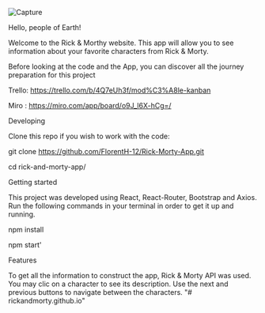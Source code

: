 
        
![Capture](https://user-images.githubusercontent.com/81359715/127032369-38edb898-6dac-40f5-bb1d-e777d61d1bff.JPG)

Hello, people of Earth!

Welcome to the Rick & Morthy website. This app will allow you to see information about your favorite characters from Rick & Morty. 


Before looking at the code and the App, you can discover all the journey preparation for this project

Trello: https://trello.com/b/4Q7eUh3f/mod%C3%A8le-kanban

Miro : https://miro.com/app/board/o9J_l6X-hCg=/

Developing

Clone this repo if you wish to work with the code:

git clone https://github.com/FlorentH-12/Rick-Morty-App.git

cd rick-and-morty-app/

Getting started

This project was developed using React, React-Router, Bootstrap and Axios. Run the following commands in your terminal in order to get it up and running.

npm install

npm start'

Features

To get all the information to construct the app, Rick & Morty API was used.
You may clic on a character to see its description.
Use the next and previous buttons to navigate between the characters.
"# rickandmorty.github.io" 
